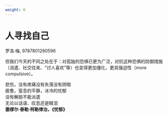 ```yaml
---
weight: 6
---
```

# 人寻找自己

罗洛·梅, 9787801280596

但我们今天的不同之处在于：对孤独的恐惧已更为广泛，对抗这种恐惧的防御措施（消遣、社交往来、“讨人喜欢”等）也变得更加僵化，更具强迫性（more compulsive）。

悲伤，没有疼痛没有失落没有阴暗  
疲惫，窒息的平静，冰冷的忧郁  
没有解脱不能派遣  
无论以话语、叹息还是眼泪  
**塞缪尔·泰勒·柯勒律治，《忧郁》**